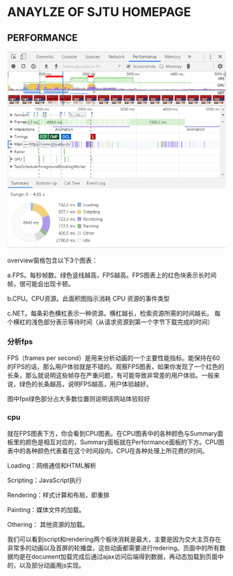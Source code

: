 # ANAYLZE OF SJTU HOMEPAGE
## PERFORMANCE
![performance](https://github.com/zsh99/sjtu-grade2/blob/master/analyze-sjtu.edu.cn/images/1.png?raw=true)

overview窗格包含以下3个图表：

a.FPS。每秒帧数。绿色竖线越高，FPS越高。FPS图表上的红色块表示长时间帧，很可能会出现卡顿。

b.CPU。CPU资源。此面积图指示消耗 CPU 资源的事件类型

c.NET。每条彩色横杠表示一种资源。横杠越长，检索资源所需的时间越长。 每个横杠的浅色部分表示等待时间（从请求资源到第一个字节下载完成的时间）

### 分析fps
FPS（frames per second）是用来分析动画的一个主要性能指标。能保持在60的FPS的话，那么用户体验就是不错的。观察FPS图表，如果你发现了一个红色的长条，那么就说明这些帧存在严重问题，有可能导致非常差的用户体验。一般来说，绿色的长条越高，说明FPS越高，用户体验越好。

图中fps绿色部分占大多数位置则说明该网站体验较好

### cpu
就在FPS图表下方，你会看到CPU图表。在CPU图表中的各种颜色与Summary面板里的颜色是相互对应的，Summary面板就在Performance面板的下方。CPU图表中的各种颜色代表着在这个时间段内，CPU在各种处理上所花费的时间。

Loading：网络通信和HTML解析

Scripting：JavaScript执行

Rendering：样式计算和布局，即重排

Painting：媒体文件的加载。

Othering： 其他资源的加载。

我们可以看到script和rendering两个板块消耗是最大，主要是因为交大主页存在非常多的动画以及首屏的轮播盘，这些动画都需要进行redering。页面中的所有数据均是在document加载完成后通过ajax访问后端得到数据，再动态加载到页面中的，以及部分动画用js实现。

